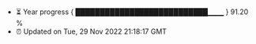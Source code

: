 - ⏳ Year progress { ███████████████████████████▁▁▁ } 91.20 %
- ⏰ Updated on Tue, 29 Nov 2022 21:18:17 GMT


